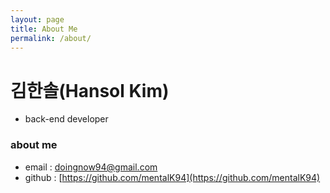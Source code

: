 ```yaml
---
layout: page
title: About Me
permalink: /about/
---
```


# 김한솔(Hansol Kim)
* back-end developer

### about me
* email : [doingnow94@gmail.com](doingnow94@gmail.com)
* github : [https://github.com/mentalK94](https://github.com/mentalK94)